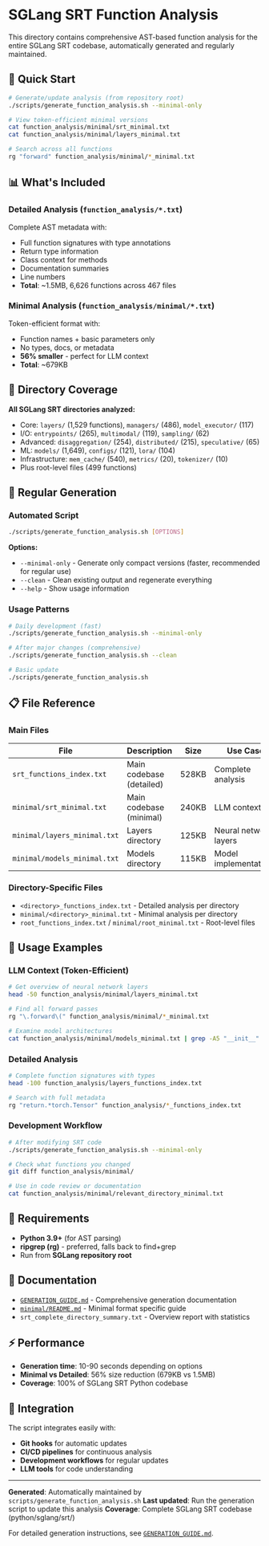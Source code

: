 # SGLang SRT Function Analysis

This directory contains comprehensive AST-based function analysis for the entire SGLang SRT codebase, automatically generated and regularly maintained.

## 🚀 Quick Start

```bash
# Generate/update analysis (from repository root)
./scripts/generate_function_analysis.sh --minimal-only

# View token-efficient minimal versions
cat function_analysis/minimal/srt_minimal.txt
cat function_analysis/minimal/layers_minimal.txt

# Search across all functions
rg "forward" function_analysis/minimal/*_minimal.txt
```

## 📊 What's Included

### **Detailed Analysis** (`function_analysis/*.txt`)
Complete AST metadata with:
- Full function signatures with type annotations
- Return type information
- Class context for methods
- Documentation summaries
- Line numbers
- **Total**: ~1.5MB, 6,626 functions across 467 files

### **Minimal Analysis** (`function_analysis/minimal/*.txt`)
Token-efficient format with:
- Function names + basic parameters only
- No types, docs, or metadata
- **56% smaller** - perfect for LLM context
- **Total**: ~679KB

## 📁 Directory Coverage

**All SGLang SRT directories analyzed:**
- Core: `layers/` (1,529 functions), `managers/` (486), `model_executor/` (117)
- I/O: `entrypoints/` (265), `multimodal/` (119), `sampling/` (62)
- Advanced: `disaggregation/` (254), `distributed/` (215), `speculative/` (65)
- ML: `models/` (1,649), `configs/` (121), `lora/` (104)
- Infrastructure: `mem_cache/` (540), `metrics/` (20), `tokenizer/` (10)
- Plus root-level files (499 functions)

## 🔄 Regular Generation

### Automated Script
```bash
./scripts/generate_function_analysis.sh [OPTIONS]
```

**Options:**
- `--minimal-only` - Generate only compact versions (faster, recommended for regular use)
- `--clean` - Clean existing output and regenerate everything
- `--help` - Show usage information

### Usage Patterns
```bash
# Daily development (fast)
./scripts/generate_function_analysis.sh --minimal-only

# After major changes (comprehensive)
./scripts/generate_function_analysis.sh --clean

# Basic update
./scripts/generate_function_analysis.sh
```

## 📋 File Reference

### Main Files
| File | Description | Size | Use Case |
|------|-------------|------|----------|
| `srt_functions_index.txt` | Main codebase (detailed) | 528KB | Complete analysis |
| `minimal/srt_minimal.txt` | Main codebase (minimal) | 240KB | LLM context |
| `minimal/layers_minimal.txt` | Layers directory | 125KB | Neural network layers |
| `minimal/models_minimal.txt` | Models directory | 115KB | Model implementations |

### Directory-Specific Files
- `<directory>_functions_index.txt` - Detailed analysis per directory
- `minimal/<directory>_minimal.txt` - Minimal analysis per directory
- `root_functions_index.txt` / `minimal/root_minimal.txt` - Root-level files

## 🎯 Usage Examples

### LLM Context (Token-Efficient)
```bash
# Get overview of neural network layers
head -50 function_analysis/minimal/layers_minimal.txt

# Find all forward passes
rg "\.forward\(" function_analysis/minimal/*_minimal.txt

# Examine model architectures
cat function_analysis/minimal/models_minimal.txt | grep -A5 "__init__"
```

### Detailed Analysis
```bash
# Complete function signatures with types
head -100 function_analysis/layers_functions_index.txt

# Search with full metadata
rg "return.*torch.Tensor" function_analysis/*_functions_index.txt
```

### Development Workflow
```bash
# After modifying SRT code
./scripts/generate_function_analysis.sh --minimal-only

# Check what functions you changed
git diff function_analysis/minimal/

# Use in code review or documentation
cat function_analysis/minimal/relevant_directory_minimal.txt
```

## 🔧 Requirements

- **Python 3.9+** (for AST parsing)
- **ripgrep (rg)** - preferred, falls back to find+grep
- Run from **SGLang repository root**

## 📖 Documentation

- [`GENERATION_GUIDE.md`](GENERATION_GUIDE.md) - Comprehensive generation documentation
- [`minimal/README.md`](minimal/README.md) - Minimal format specific guide
- `srt_complete_directory_summary.txt` - Overview report with statistics

## ⚡ Performance

- **Generation time**: 10-90 seconds depending on options
- **Minimal vs Detailed**: 56% size reduction (679KB vs 1.5MB)
- **Coverage**: 100% of SGLang SRT Python codebase

## 🎨 Integration

The script integrates easily with:
- **Git hooks** for automatic updates
- **CI/CD pipelines** for continuous analysis
- **Development workflows** for regular updates
- **LLM tools** for code understanding

---

**Generated**: Automatically maintained by `scripts/generate_function_analysis.sh`
**Last updated**: Run the generation script to update this analysis
**Coverage**: Complete SGLang SRT codebase (python/sglang/srt/)

For detailed generation instructions, see [`GENERATION_GUIDE.md`](GENERATION_GUIDE.md).
